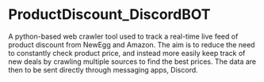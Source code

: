 # ProductDiscount_DiscordBOT


A python-based web crawler tool used to track a real-time live feed of product discount from NewEgg and Amazon. The aim is to reduce the need to constantly check product price, and instead more easily keep track of new deals by crawling multiple sources to find the best prices. The data are then to be sent directly through messaging apps, Discord. 
